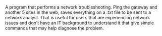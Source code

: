A program that performs a network troubleshooting. Ping the gateway and another 5 sites in the web, saves everything on a .txt file to be sent to a network analyst.
That is useful for users that are experiencing network issues and don't have an IT background to understand it that give simple commands that may help diagnose the problem.
